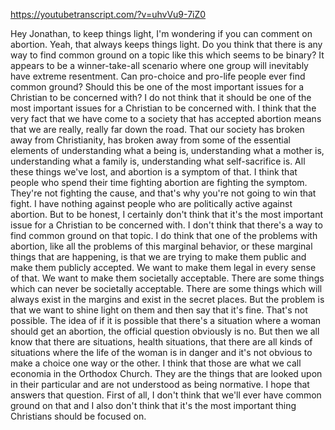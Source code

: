 https://youtubetranscript.com/?v=uhvVu9-7iZ0

 Hey Jonathan, to keep things light, I'm wondering if you can comment on abortion. Yeah, that always keeps things light. Do you think that there is any way to find common ground on a topic like this which seems to be binary? It appears to be a winner-take-all scenario where one group will inevitably have extreme resentment. Can pro-choice and pro-life people ever find common ground? Should this be one of the most important issues for a Christian to be concerned with? I do not think that it should be one of the most important issues for a Christian to be concerned with. I think that the very fact that we have come to a society that has accepted abortion means that we are really, really far down the road. That our society has broken away from Christianity, has broken away from some of the essential elements of understanding what a being is, understanding what a mother is, understanding what a family is, understanding what self-sacrifice is. All these things we've lost, and abortion is a symptom of that. I think that people who spend their time fighting abortion are fighting the symptom. They're not fighting the cause, and that's why you're not going to win that fight. I have nothing against people who are politically active against abortion. But to be honest, I certainly don't think that it's the most important issue for a Christian to be concerned with. I don't think that there's a way to find common ground on that topic. I do think that one of the problems with abortion, like all the problems of this marginal behavior, or these marginal things that are happening, is that we are trying to make them public and make them publicly accepted. We want to make them legal in every sense of that. We want to make them societally acceptable. There are some things which can never be societally acceptable. There are some things which will always exist in the margins and exist in the secret places. But the problem is that we want to shine light on them and then say that it's fine. That's not possible. The idea of if it is possible that there's a situation where a woman should get an abortion, the official question obviously is no. But then we all know that there are situations, health situations, that there are all kinds of situations where the life of the woman is in danger and it's not obvious to make a choice one way or the other. I think that those are what we call economia in the Orthodox Church. They are the things that are looked upon in their particular and are not understood as being normative. I hope that answers that question. First of all, I don't think that we'll ever have common ground on that and I also don't think that it's the most important thing Christians should be focused on.
